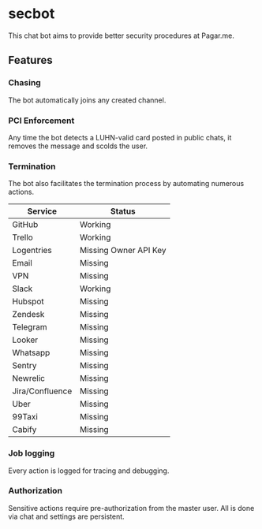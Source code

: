 # secbot

This chat bot aims to provide better security procedures at Pagar.me.

## Features

### Chasing

The bot automatically joins any created channel.

### PCI Enforcement

Any time the bot detects a LUHN-valid card posted in public chats, it removes the message and scolds the user.

### Termination

The bot also facilitates the termination process by automating numerous actions.

| Service | Status  |
|---------|---------|
| GitHub  | Working |
| Trello  | Working |
| Logentries  | Missing Owner API Key |
| Email | Missing |
| VPN | Missing |
| Slack | Working |
| Hubspot | Missing |
| Zendesk | Missing |
| Telegram | Missing |
| Looker | Missing|
| Whatsapp | Missing |
| Sentry | Missing |
| Newrelic | Missing |
| Jira/Confluence | Missing |
| Uber | Missing |
| 99Taxi | Missing |
| Cabify | Missing|

### Job logging

Every action is logged for tracing and debugging.

### Authorization

Sensitive actions require pre-authorization from the master user. All is done via chat and settings are persistent.
